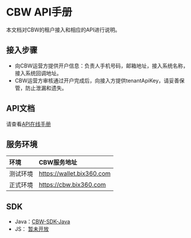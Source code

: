 # CBW API手册
  本文档对CBW的租户接入和相应的API进行说明。
  
## 接入步骤
- 向CBW运营方提供开户信息：负责人手机号码，邮箱地址，接入系统名称，接入系统回调地址。
- CBW运营方审核通过开户完成后，向接入方提供tenantApiKey，请妥善保管，防止泄漏和遗失。

## API文档
请查看[API在线手册](https://wallet.bix360.com/api/escrow-api-zh-v1.0.html)

## 服务环境
|环境          |      CBW服务地址
|:----        |:-------   
|测试环境      |https://wallet.bix360.com
|正式环境      |https://cbw.bix360.com

## SDK
- Java：[CBW-SDK-Java](https://github.com/chainshift/cbw-java-sdk)
- JS： [暂未开放](#)